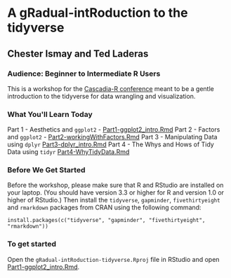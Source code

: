 # A gRadual-intRoduction to the tidyverse

## Chester Ismay and Ted Laderas

### Audience: Beginner to Intermediate R Users

This is a workshop for the [Cascadia-R conference](https://cascadiarconf.com) meant to be a gentle introduction to the tidyverse for data wrangling and visualization. 

### What You'll Learn Today

Part 1 - Aesthetics and `ggplot2` - [Part1-ggplot2_intro.Rmd](Part1-ggplot2_intro.Rmd)
Part 2 - Factors and `ggplot2` - [Part2-workingWithFactors.Rmd](Part2-workingWithFactors.Rmd)
Part 3 - Manipulating Data using `dplyr` [Part3-dplyr_intro.Rmd]([Part3-dplyr_intro.Rmd)
Part 4 - The Whys and Hows of Tidy Data using `tidyr` [Part4-WhyTidyData.Rmd](Part4-WhyTidyData.Rmd)

### Before We Get Started

Before the workshop, please make sure that R and RStudio are installed on your laptop. (You should have version 3.3 or higher for R and version 1.0 or higher of RStudio.)  Then install the `tidyverse`, `gapminder`, `fivethirtyeight` and `rmarkdown` packages from CRAN using the following command:

```
install.packages(c("tidyverse", "gapminder", "fivethirtyeight", "rmarkdown"))
```

### To get started

Open the `gRadual-intRoduction-tidyverse.Rproj` file in RStudio and open [Part1-ggplot2_intro.Rmd](Part1-ggplot2_intro.Rmd).